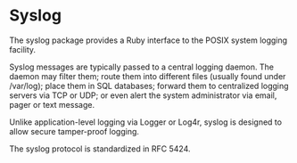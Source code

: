 # Syslog

The syslog package provides a Ruby interface to the POSIX system logging
facility.

Syslog messages are typically passed to a central logging daemon. The daemon
may filter them; route them into different files (usually found under
/var/log); place them in SQL databases; forward them to centralized logging
servers via TCP or UDP; or even alert the system administrator via email,
pager or text message.

Unlike application-level logging via Logger or Log4r, syslog is designed to
allow secure tamper-proof logging.

The syslog protocol is standardized in RFC 5424.
